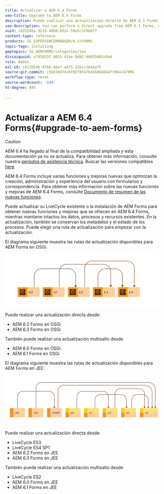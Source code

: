 ```yaml
---
title: Actualizar a AEM 6.4 Forms
seo-title: Upgrade to AEM 6.4 Forms
description: Puede realizar una actualización directa de AEM 6.1 Forms, AEM 6.2 Forms y LiveCycle ES4 SP1 a AEM 6.3 Forms.
seo-description: You can perform a direct upgrade from AEM 6.1 Forms, AEM 6.2 Forms, and LiveCycle ES4 SP1 to AEM 6.3 Forms.
uuid: 1435246a-9215-4d88-b52c-59a5c329bb77
content-type: reference
products: SG_EXPERIENCEMANAGER/6.3/FORMS
topic-tags: installing
geptopics: SG_AEMFORMS/categories/jee
discoiquuid: e745033f-8015-4fae-9d82-99d35802c0a6
role: Admin
exl-id: c613b54b-8768-46ef-a6f5-15bcc1642a75
source-git-commit: c5b816d74c6f02f85476d16868844f39b4c47996
workflow-type: tm+mt
source-wordcount: '244'
ht-degree: 88%

---
```


# Actualizar a AEM 6.4 Forms{#upgrade-to-aem-forms}

>[!CAUTION]
>
>AEM 6.4 ha llegado al final de la compatibilidad ampliada y esta documentación ya no se actualiza. Para obtener más información, consulte nuestra [períodos de asistencia técnica](https://helpx.adobe.com/es/support/programs/eol-matrix.html). Buscar las versiones compatibles [here](https://experienceleague.adobe.com/docs/).

AEM 6.4 Forms incluye varias funciones y mejoras nuevas que optimizan la creación, administración y experiencia del usuario con formularios y correspondencia. Para obtener más información sobre las nuevas funciones y mejoras de AEM 6.4 Forms, consulte [Documento de resumen de las nuevas funciones](/help/forms/using/whats-new.md).

Puede actualizar su LiveCycle existente o la instalación de AEM Forms para obtener nuevas funciones y mejoras que se ofrecen en AEM 6.4 Forms, mientras mantiene intactos los datos, procesos y recursos existentes. En la actualización, también se conservan los metadatos y el estado de los procesos. Puede elegir una ruta de actualización para empezar con la actualización.

El diagrama siguiente muestra las rutas de actualización disponibles para AEM Forms en OSGi:

![](do-not-localize/osgi-upgrade.png)

Puede realizar una actualización directa desde:

* AEM 6.2 Forms en OSGi
* AEM 6.3 Forms en OSGi

También puede realizar una actualización multisalto desde

* AEM 6.0 Forms en OSGi
* AEM 6.1 Forms en OSGi

El diagrama siguiente muestra las rutas de actualización disponibles para AEM Forms en JEE:

![](do-not-localize/jee-upgrade-6-4.png)

Puede realizar una actualización directa desde:

* LiveCycle ES3
* LiveCycle ES4 SP1
* AEM 6.2 Forms en JEE
* AEM 6.3 Forms en JEE

También puede realizar una actualización multisalto desde

* LiveCycle ES2
* AEM 6.0 Forms en JEE
* AEM 6.1 Forms en JEE
